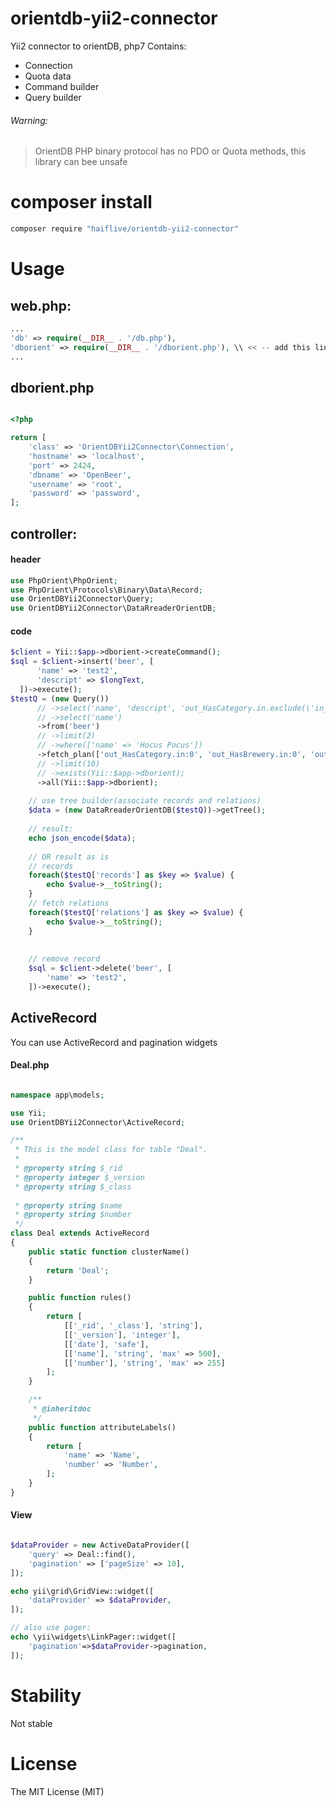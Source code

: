 # orientdb-yii2-connector
Yii2 connector to orientDB, php7
Contains:
 - Connection
 - Quota data
 - Command builder
 - Query builder

###### Warning:
> OrientDB PHP binary protocol has no PDO or Quota methods, this library can bee unsafe

# composer install 

```bash
composer require "haiflive/orientdb-yii2-connector"
```

# Usage

## web.php:
```php
...
'db' => require(__DIR__ . '/db.php'),
'dborient' => require(__DIR__ . '/dborient.php'), \\ << -- add this line
...
```

## dborient.php
```php

<?php

return [
    'class' => 'OrientDBYii2Connector\Connection',
    'hostname' => 'localhost',
    'port' => 2424,
    'dbname' => 'OpenBeer',
    'username' => 'root',
    'password' => 'password',
];
```

## controller:
#### header
```php
use PhpOrient\PhpOrient;
use PhpOrient\Protocols\Binary\Data\Record;
use OrientDBYii2Connector\Query;
use OrientDBYii2Connector\DataRreaderOrientDB;
```
#### code
```php
$client = Yii::$app->dborient->createCommand();
$sql = $client->insert('beer', [
      'name' => 'test2',
      'descript' => $longText,
  ])->execute();
$testQ = (new Query())
      // ->select('name', 'descript', 'out_HasCategory.in.exclude(\'in_HasCategory\')')
      // ->select('name')
      ->from('beer')
      // ->limit(2)
      // ->where(['name' => 'Hocus Pocus'])
      ->fetch_plan(['out_HasCategory.in:0', 'out_HasBrewery.in:0', 'out_HasStyle.in:0'])
      // ->limit(10)
      // ->exists(Yii::$app->dborient);
      ->all(Yii::$app->dborient);
    
    // use tree builder(associate records and relations)
    $data = (new DataRreaderOrientDB($testQ))->getTree();
    
    // result:
    echo json_encode($data);
    
    // OR result as is
    // records
    foreach($testQ['records'] as $key => $value) {
        echo $value->__toString();
    }
    // fetch relations
    foreach($testQ['relations'] as $key => $value) {
        echo $value->__toString();
    }
    
    
    // remove record
    $sql = $client->delete('beer', [
        'name' => 'test2',
    ])->execute();
```

## ActiveRecord
You can use ActiveRecord and pagination widgets
#### Deal.php
```php

namespace app\models;

use Yii;
use OrientDBYii2Connector\ActiveRecord;

/**
 * This is the model class for table "Deal".
 *
 * @property string $_rid
 * @property integer $_version
 * @property string $_class
 
 * @property string $name
 * @property string $number
 */
class Deal extends ActiveRecord
{
    public static function clusterName()
    {
        return 'Deal';
    }

    public function rules()
    {
        return [
            [['_rid', '_class'], 'string'],
            [['_version'], 'integer'],
            [['date'], 'safe'],
            [['name'], 'string', 'max' => 500],
            [['number'], 'string', 'max' => 255]
        ];
    }

    /**
     * @inheritdoc
     */
    public function attributeLabels()
    {
        return [
            'name' => 'Name',
            'number' => 'Number',
        ];
    }
}

```

#### View
```php

$dataProvider = new ActiveDataProvider([
    'query' => Deal::find(),
    'pagination' => ['pageSize' => 10],
]);

echo yii\grid\GridView::widget([
    'dataProvider' => $dataProvider,
]);

// also use pager:
echo \yii\widgets\LinkPager::widget([
    'pagination'=>$dataProvider->pagination,
]);
```

# Stability
Not stable

# License
The MIT License (MIT)
